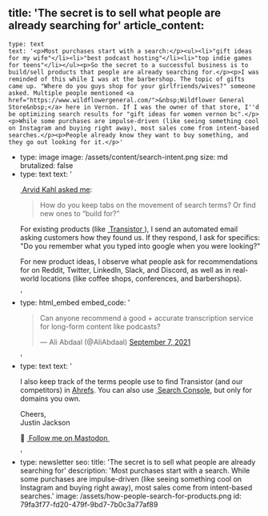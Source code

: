 title: 'The secret is to sell what people are already searching for'
article_content:
  -
    type: text
    text: '<p>Most purchases start with a search:</p><ul><li>"gift ideas for my wife"</li><li>"best podcast hosting"</li><li>"top indie games for teens"</li></ul><p>So the secret to a successful business is to build/sell products that people are already searching for.</p><p>I was reminded of this while I was at the barbershop. The topic of gifts came up. "Where do you guys shop for your girlfriends/wives?" someone asked. Multiple people mentioned <a href="https://www.wildflowergeneral.com/">&nbsp;Wildflower General Store&nbsp;</a> here in Vernon. If I was the owner of that store, I''d be optimizing search results for "gift ideas for women vernon bc".</p><p>While some purchases are impulse-driven (like seeing something cool on Instagram and buying right away), most sales come from intent-based searches.</p><p>People already know they want to buy something, and they go out looking for it.</p>'
  -
    type: image
    image: /assets/content/search-intent.png
    size: md
    brutalized: false
  -
    type: text
    text: '<p><a href="https://twitter.com/arvidkahl/status/1598099236796911616">&nbsp;Arvid Kahl asked me</a>:</p><blockquote><p>How do you keep tabs on the movement of search terms? Or find new ones to “build for?”</p></blockquote><p>For existing products (like <a href="https://transistor.fm/?via=justin">&nbsp;Transistor&nbsp;</a>), I send an automated email asking customers how they found us. If they respond, I ask for specifics: "Do you remember what you typed into google when you were looking?"</p><p>For new product ideas, I observe what people ask for recommendations for on Reddit, Twitter, LinkedIn, Slack, and Discord, as well as in real-world locations (like coffee shops, conferences, and barbershops).</p>'
  -
    type: html_embed
    embed_code: '<blockquote class="twitter-tweet tw-align-center"><p lang="en" dir="ltr">Can anyone recommend a good + accurate transcription service for long-form content like podcasts?</p>&mdash; Ali Abdaal (@AliAbdaal) <a href="https://twitter.com/AliAbdaal/status/1435140947533258753?ref_src=twsrc%5Etfw">September 7, 2021</a></blockquote> <script async src="https://platform.twitter.com/widgets.js" charset="utf-8"></script>'
  -
    type: text
    text: '<p>I also keep track of the terms people use to find Transistor (and our competitors) in <a href="https://ahrefs.com/">Ahrefs</a>. You can also use <a href="https://search.google.com/search-console/about">&nbsp;Search Console</a>, but only for domains you own.</p><p>Cheers,<br>Justin Jackson</p><p>🐘 <a href="https://mastodon.social/@mijustin">&nbsp;Follow me on Mastodon&nbsp;</a></p>'
  -
    type: newsletter
seo:
  title: 'The secret is to sell what people are already searching for'
  description: 'Most purchases start with a search. While some purchases are impulse-driven (like seeing something cool on Instagram and buying right away), most sales come from intent-based searches.'
  image: /assets/how-people-search-for-products.png
id: 79fa3f77-fd20-479f-9bd7-7b0c3a77af89
